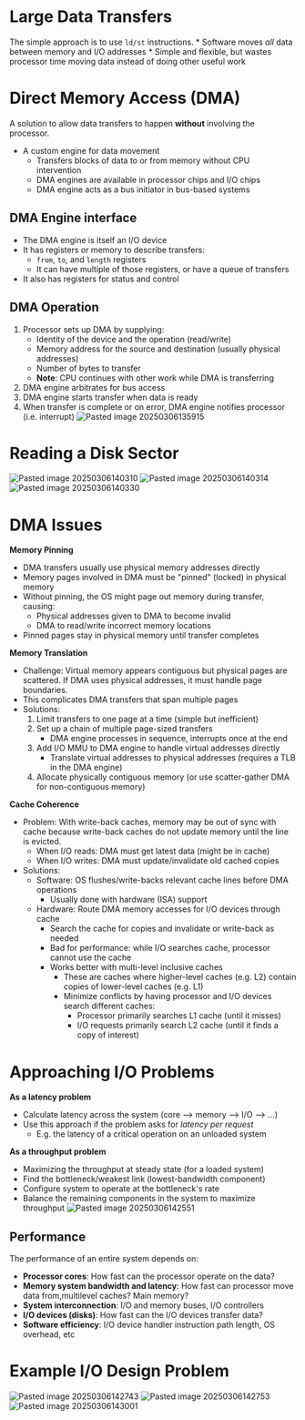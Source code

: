# Large Data Transfers
The simple approach is to use `ld/st` instructions.
	* Software moves *all* data between memory and I/O addresses
	* Simple and flexible, but wastes processor time moving data instead of doing other useful work

# Direct Memory Access (DMA)
A solution to allow data transfers to happen **without** involving the processor.
* A custom engine for data movement
	* Transfers blocks of data to or from memory without CPU intervention
	* DMA engines are available in processor chips and I/O chips
	* DMA engine acts as a bus initiator in bus-based systems

## **DMA Engine interface**
* The DMA engine is itself an I/O device
* It has registers or memory to describe transfers:
	* `from`, `to`, and `length` registers
	* It can have multiple of those registers, or have a queue of transfers
* It also has registers for status and control

## **DMA Operation**
1. Processor sets up DMA by supplying:
	* Identity of the device and the operation (read/write)
	* Memory address for the source and destination (usually physical addresses)
	* Number of bytes to transfer
	* **Note**: CPU continues with other work while DMA is transferring
2. DMA engine arbitrates for bus access
3. DMA engine starts transfer when data is ready
4. When transfer is complete or on error, DMA engine notifies processor (i.e. interrupt)
![Pasted image 20250306135915](Pasted%20image%2020250306135915.png)

# Reading a Disk Sector
![Pasted image 20250306140310](Pasted%20image%2020250306140310.png)
![Pasted image 20250306140314](Pasted%20image%2020250306140314.png)
![Pasted image 20250306140330](Pasted%20image%2020250306140330.png)

# DMA Issues
**Memory Pinning**
* DMA transfers usually use physical memory addresses directly
* Memory pages involved in DMA must be "pinned" (locked) in physical memory
* Without pinning, the OS might page out memory during transfer, causing:
	* Physical addresses given to DMA to become invalid
	* DMA to read/write incorrect memory locations
* Pinned pages stay in physical memory until transfer completes

**Memory Translation**
* Challenge: Virtual memory appears contiguous but physical pages are scattered. If DMA uses physical addresses, it must handle page boundaries.
* This complicates DMA transfers that span multiple pages
* Solutions:
	1. Limit transfers to one page at a time (simple but inefficient)
	2. Set up a chain of multiple page-sized transfers
		* DMA engine processes in sequence, interrupts once at the end
	3. Add I/O MMU to DMA engine to handle virtual addresses directly
		* Translate virtual addresses to physical addresses (requires a TLB in the DMA engine)
	4. Allocate physically contiguous memory (or use scatter-gather DMA for non-contiguous memory)

**Cache Coherence**
* Problem: With write-back caches, memory may be out of sync with cache because write-back caches do not update memory until the line is evicted.
	* When I/O reads: DMA must get latest data (might be in cache)
	* When I/O writes: DMA must update/invalidate old cached copies
* Solutions:
	* Software: OS flushes/write-backs relevant cache lines before DMA operations
		* Usually done with hardware (ISA) support
	* Hardware: Route DMA memory accesses for I/O devices through cache
		* Search the cache for copies and invalidate or write-back as needed
		* Bad for performance: while I/O searches cache, processor cannot use the cache
		* Works better with multi-level inclusive caches
			* These are caches where higher-level caches (e.g. L2) contain copies of  lower-level caches (e.g. L1)
			* Minimize conflicts by having processor and I/O devices search different caches:
				* Processor primarily searches L1 cache (until it misses)
				* I/O requests primarily search L2 cache (until it finds a copy of interest)

# Approaching I/O Problems
**As a latency problem**
* Calculate latency across the system (core ⟶ memory ⟶ I/O ⟶ …)
* Use this approach if the problem asks for *latency per request*
	* E.g. the latency of a critical operation on an unloaded system

**As a throughput problem**
* Maximizing the throughput at steady state (for a loaded system)
* Find the bottleneck/weakest link (lowest-bandwidth component)
* Configure system to operate at the bottleneck's rate
* Balance the remaining components in the system to maximize throughput
![Pasted image 20250306142551](Pasted%20image%2020250306142551.png)

## Performance
The performance of an entire system depends on:
* **Processor cores**: How fast can the processor operate on the data?
* **Memory system bandwidth and latency**: How fast can processor move data from,multilevel caches? Main memory?
* **System interconnection**: I/O and memory buses, I/O controllers
* **I/O devices (disks)**: How fast can the I/O devices transfer data?
* **Software efficiency**: I/O device handler instruction path length, OS overhead, etc

# Example I/O Design Problem
![Pasted image 20250306142743](Pasted%20image%2020250306142743.png)
![Pasted image 20250306142753](Pasted%20image%2020250306142753.png)
![Pasted image 20250306143001](Pasted%20image%2020250306143001.png)
